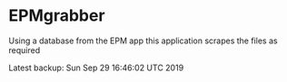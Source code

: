 # EPMgrabber
Using a database from the EPM app this application scrapes the files as required


Latest backup: Sun Sep 29 16:46:02 UTC 2019
